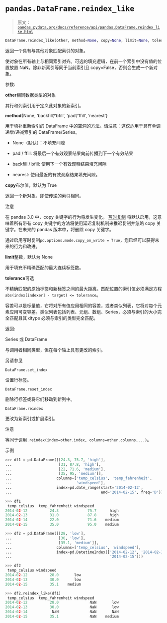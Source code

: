 # `pandas.DataFrame.reindex_like`

> 原文：[`pandas.pydata.org/docs/reference/api/pandas.DataFrame.reindex_like.html`](https://pandas.pydata.org/docs/reference/api/pandas.DataFrame.reindex_like.html)

```py
DataFrame.reindex_like(other, method=None, copy=None, limit=None, tolerance=None)
```

返回一个具有与其他对象匹配索引的对象。

使对象在所有轴上与相同索引对齐。可选的填充逻辑，在前一个索引中没有值的位置放置 NaN。除非新索引等同于当前索引且 copy=False，否则会生成一个新对象。

参数:

**other**相同数据类型的对象

其行和列索引用于定义此对象的新索引。

**method**{None, ‘backfill’/’bfill’, ‘pad’/’ffill’, ‘nearest’}

用于填补重新索引的 DataFrame 中的空洞的方法。请注意：这仅适用于具有单调递增/递减索引的 DataFrame/Series。

+   None（默认）：不填充间隙

+   pad / ffill: 将最后一个有效观察结果向前传播到下一个有效结果

+   backfill / bfill: 使用下一个有效观察结果填充间隙

+   nearest: 使用最近的有效观察结果填充间隙。

**copy**布尔值，默认为 True

返回一个新对象，即使传递的索引相同。

注意

在 pandas 3.0 中，copy 关键字的行为将发生变化。 [写时复制](https://pandas.pydata.org/docs/dev/user_guide/copy_on_write.html) 将默认启用，这意味着所有带有 copy 关键字的方法将使用延迟复制机制来推迟复制并忽略 copy 关键字。在未来的 pandas 版本中，将删除 copy 关键字。

通过启用写时复制`pd.options.mode.copy_on_write = True`，您已经可以获得未来的行为和改进。

**limit**整数，默认为 None

用于填充不精确匹配的最大连续标签数。

**tolerance**可选

不精确匹配的原始标签和新标签之间的最大距离。匹配位置的索引值必须满足方程`abs(index[indexer] - target) <= tolerance`。

容差可以是标量值，它将对所有值应用相同的容差，或者类似列表，它将对每个元素应用可变容差。类似列表包括列表、元组、数组、Series，必须与索引的大小完全匹配且其 dtype 必须与索引的类型完全匹配。

返回:

Series 或 DataFrame

与调用者相同类型，但在每个轴上具有更改的索引。

另请参见

`DataFrame.set_index`

设置行标签。

`DataFrame.reset_index`

删除行标签或将它们移动到新列中。

`DataFrame.reindex`

更改为新索引或扩展索引。

注意

等同于调用`.reindex(index=other.index, columns=other.columns,...)`。

示例

```py
>>> df1 = pd.DataFrame([[24.3, 75.7, 'high'],
...                     [31, 87.8, 'high'],
...                     [22, 71.6, 'medium'],
...                     [35, 95, 'medium']],
...                    columns=['temp_celsius', 'temp_fahrenheit',
...                             'windspeed'],
...                    index=pd.date_range(start='2014-02-12',
...                                        end='2014-02-15', freq='D')) 
```

```py
>>> df1
 temp_celsius  temp_fahrenheit windspeed
2014-02-12          24.3             75.7      high
2014-02-13          31.0             87.8      high
2014-02-14          22.0             71.6    medium
2014-02-15          35.0             95.0    medium 
```

```py
>>> df2 = pd.DataFrame([[28, 'low'],
...                     [30, 'low'],
...                     [35.1, 'medium']],
...                    columns=['temp_celsius', 'windspeed'],
...                    index=pd.DatetimeIndex(['2014-02-12', '2014-02-13',
...                                            '2014-02-15'])) 
```

```py
>>> df2
 temp_celsius windspeed
2014-02-12          28.0       low
2014-02-13          30.0       low
2014-02-15          35.1    medium 
```

```py
>>> df2.reindex_like(df1)
 temp_celsius  temp_fahrenheit windspeed
2014-02-12          28.0              NaN       low
2014-02-13          30.0              NaN       low
2014-02-14           NaN              NaN       NaN
2014-02-15          35.1              NaN    medium 
```
